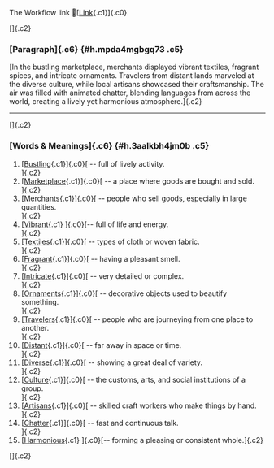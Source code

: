 The Workflow link
👏[[Link](https://www.google.com/url?q=http://www.google.com&sa=D&source=editors&ust=1760307485791494&usg=AOvVaw0eaURSqy-JJ7fYDhbjqExf){.c1}]{.c0}

[]{.c2}

### [Paragraph]{.c6} {#h.mpda4mgbgq73 .c5}

[In the bustling marketplace, merchants displayed vibrant textiles,
fragrant spices, and intricate ornaments. Travelers from distant lands
marveled at the diverse culture, while local artisans showcased their
craftsmanship. The air was filled with animated chatter, blending
languages from across the world, creating a lively yet harmonious
atmosphere.]{.c2}

------------------------------------------------------------------------

[]{.c2}

### [Words & Meanings]{.c6} {#h.3aalkbh4jm0b .c5}

1.  [[Bustling](https://www.google.com/url?q=http://www.google.com&sa=D&source=editors&ust=1760307485793013&usg=AOvVaw1QgGBcne9vU6zOXjWE0Ggg){.c1}]{.c0}[ --
    full of lively activity.\
    ]{.c2}
2.  [[Marketplace](https://www.google.com/url?q=http://www.google.com&sa=D&source=editors&ust=1760307485793280&usg=AOvVaw2GaUWiYo__PC1MvszDe3QP){.c1}]{.c0}[ --
    a place where goods are bought and sold.\
    ]{.c2}
3.  [[Merchants](https://www.google.com/url?q=http://www.google.com&sa=D&source=editors&ust=1760307485793497&usg=AOvVaw2TzK2V4naakPe_WYle9v_t){.c1}]{.c0}[ --
    people who sell goods, especially in large quantities.\
    ]{.c2}
4.  [[Vibrant](https://www.google.com/url?q=http://www.google.com&sa=D&source=editors&ust=1760307485793721&usg=AOvVaw1IPMkOwz3oztCSYeRrlBnl){.c1}
    ]{.c0}[-- full of life and energy.\
    ]{.c2}
5.  [[Textiles](https://www.google.com/url?q=http://www.google.com&sa=D&source=editors&ust=1760307485794005&usg=AOvVaw0aD3H-WUMZD06kB1b_Mr5O){.c1}]{.c0}[ --
    types of cloth or woven fabric.\
    ]{.c2}
6.  [[Fragrant](https://www.google.com/url?q=http://www.google.com&sa=D&source=editors&ust=1760307485794246&usg=AOvVaw2jNLJQLiGspoVyVKhNdSri){.c1}]{.c0}[ --
    having a pleasant smell.\
    ]{.c2}
7.  [[Intricate](https://www.google.com/url?q=http://www.google.com&sa=D&source=editors&ust=1760307485794478&usg=AOvVaw0qVMYcUDAbUlJZzPRbnXTg){.c1}]{.c0}[ --
    very detailed or complex.\
    ]{.c2}
8.  [[Ornaments](https://www.google.com/url?q=http://www.google.com&sa=D&source=editors&ust=1760307485794727&usg=AOvVaw2KafOeFDn56FV0j9cX7f78){.c1}]{.c0}[ --
    decorative objects used to beautify something.\
    ]{.c2}
9.  [[Travelers](https://www.google.com/url?q=http://www.google.com&sa=D&source=editors&ust=1760307485795003&usg=AOvVaw0amHUmyMj3GUJtYM7bSIG0){.c1}]{.c0}[ --
    people who are journeying from one place to another.\
    ]{.c2}
10. [[Distant](https://www.google.com/url?q=http://www.google.com&sa=D&source=editors&ust=1760307485795230&usg=AOvVaw3i5wXUU8gQ0lWQwwkybEwz){.c1}]{.c0}[ --
    far away in space or time.\
    ]{.c2}
11. [[Diverse](https://www.google.com/url?q=http://www.google.com&sa=D&source=editors&ust=1760307485795442&usg=AOvVaw22QVukvwuNmIOsIzW9JsAC){.c1}]{.c0}[ --
    showing a great deal of variety.\
    ]{.c2}
12. [[Culture](https://www.google.com/url?q=http://www.google.com&sa=D&source=editors&ust=1760307485795693&usg=AOvVaw1gwBTK6B2Y-gb64ElMSN9t){.c1}]{.c0}[ --
    the customs, arts, and social institutions of a group.\
    ]{.c2}
13. [[Artisans](https://www.google.com/url?q=http://www.google.com&sa=D&source=editors&ust=1760307485795957&usg=AOvVaw2bV3vsNIPks83U9qTwEoOY){.c1}]{.c0}[ --
    skilled craft workers who make things by hand.\
    ]{.c2}
14. [[Chatter](https://www.google.com/url?q=http://www.google.com&sa=D&source=editors&ust=1760307485796185&usg=AOvVaw2Ehxj0W1-rMMdp7mejvJ_0){.c1}]{.c0}[ --
    fast and continuous talk.\
    ]{.c2}
15. [[Harmonious](https://www.google.com/url?q=http://www.google.com&sa=D&source=editors&ust=1760307485796422&usg=AOvVaw36P_fpuaPKITyW5E6PGxyY){.c1}
    ]{.c0}[-- forming a pleasing or consistent whole.]{.c2}

[]{.c2}
